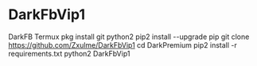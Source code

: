 # DarkFbVip1
DarkFB Termux
pkg install git python2
pip2 install --upgrade pip
git clone https://github.com/Zxulme/DarkFbVip1
cd DarkPremium
pip2 install -r requirements.txt
python2 DarkFbVip1
